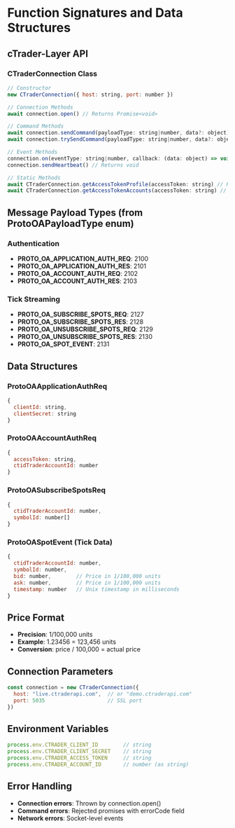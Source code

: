 # Function Signatures and Data Structures

## cTrader-Layer API

### CTraderConnection Class
```javascript
// Constructor
new CTraderConnection({ host: string, port: number })

// Connection Methods
await connection.open() // Returns Promise<void>

// Command Methods
await connection.sendCommand(payloadType: string|number, data?: object) // Returns Promise<object>
await connection.trySendCommand(payloadType: string|number, data?: object) // Returns Promise<object|undefined>

// Event Methods
connection.on(eventType: string|number, callback: (data: object) => void) // Returns this
connection.sendHeartbeat() // Returns void

// Static Methods
await CTraderConnection.getAccessTokenProfile(accessToken: string) // Returns Promise<object>
await CTraderConnection.getAccessTokenAccounts(accessToken: string) // Returns Promise<object[]>
```

## Message Payload Types (from ProtoOAPayloadType enum)

### Authentication
- **PROTO_OA_APPLICATION_AUTH_REQ**: 2100
- **PROTO_OA_APPLICATION_AUTH_RES**: 2101
- **PROTO_OA_ACCOUNT_AUTH_REQ**: 2102
- **PROTO_OA_ACCOUNT_AUTH_RES**: 2103

### Tick Streaming
- **PROTO_OA_SUBSCRIBE_SPOTS_REQ**: 2127
- **PROTO_OA_SUBSCRIBE_SPOTS_RES**: 2128
- **PROTO_OA_UNSUBSCRIBE_SPOTS_REQ**: 2129
- **PROTO_OA_UNSUBSCRIBE_SPOTS_RES**: 2130
- **PROTO_OA_SPOT_EVENT**: 2131

## Data Structures

### ProtoOAApplicationAuthReq
```javascript
{
  clientId: string,
  clientSecret: string
}
```

### ProtoOAAccountAuthReq
```javascript
{
  accessToken: string,
  ctidTraderAccountId: number
}
```

### ProtoOASubscribeSpotsReq
```javascript
{
  ctidTraderAccountId: number,
  symbolId: number[]
}
```

### ProtoOASpotEvent (Tick Data)
```javascript
{
  ctidTraderAccountId: number,
  symbolId: number,
  bid: number,        // Price in 1/100,000 units
  ask: number,        // Price in 1/100,000 units
  timestamp: number   // Unix timestamp in milliseconds
}
```

## Price Format
- **Precision**: 1/100,000 units
- **Example**: 1.23456 = 123,456 units
- **Conversion**: price / 100,000 = actual price

## Connection Parameters
```javascript
const connection = new CTraderConnection({
  host: "live.ctraderapi.com",  // or "demo.ctraderapi.com"
  port: 5035                    // SSL port
})
```

## Environment Variables
```javascript
process.env.CTRADER_CLIENT_ID        // string
process.env.CTRADER_CLIENT_SECRET    // string
process.env.CTRADER_ACCESS_TOKEN     // string
process.env.CTRADER_ACCOUNT_ID       // number (as string)
```

## Error Handling
- **Connection errors**: Thrown by connection.open()
- **Command errors**: Rejected promises with errorCode field
- **Network errors**: Socket-level events